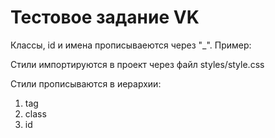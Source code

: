 # Тестовое задание VK

Классы, id и имена прописываеются через "_". Пример:
   <div class="form_string_selector" id="age">

Стили импортируются в проект через файл styles/style.css

Стили прописываются в иерархии:
1. tag
2. class
3. id
